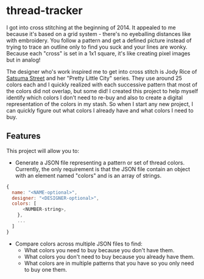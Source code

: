 # thread-tracker

I got into cross stitching at the beginning of 2014.  It appealed to me because it's based on a grid system - there's no eyeballing distances like with embroidery.  You follow a pattern and get a defined picture instead of trying to trace an outline only to find you suck and your lines are wonky.  Because each "cross" is set in a 1x1 square, it's like creating pixel images but in analog!

The designer who's work inspired me to get into cross stitch is Jody Rice of [Satsuma Street](https://www.etsy.com/shop/satsumastreet) and her "Pretty Little City" series.  They use around 25 colors each and I quickly realized with each successive pattern that most of the colors did not overlap, but some did!  I created this project to help myself identify which colors I don't need to re-buy and also to create a digital representation of the colors in my stash.  So when I start any new project, I can quickly figure out what colors I already have and what colors I need to buy.

## Features

This project will allow you to:

* Generate a JSON file representing a pattern or set of thread colors.  Currently, the only requirement is that the JSON file contain an object with an element named "colors" and is an array of strings.

```javascript
{
  name: "<NAME-optional>",
  designer: "<DESIGNER-optional>",
  colors: [
      <NUMBER-string>,
    },
    ...
  ]
}
```

* Compare colors across multiple JSON files to find:
  * What colors you need to buy because you don't have them.
  * What colors you don't need to buy because you already have them.
  * What colors are in multiple patterns that you have so you only need to buy one them.
